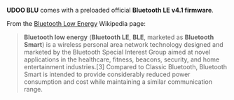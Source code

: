 **UDOO BLU** comes with a preloaded official **Bluetooth LE v4.1 firmware**.

From the [Bluetooth Low Energy](https://en.wikipedia.org/wiki/Bluetooth_low_energy) Wikipedia page:

> **Bluetooth low energy** (**Bluetooth LE**, **BLE**, marketed as **Bluetooth Smart**) is a wireless personal area network technology designed and marketed by the Bluetooth Special Interest Group aimed at novel applications in the healthcare, fitness, beacons, security, and home entertainment industries.[3] Compared to Classic Bluetooth, Bluetooth Smart is intended to provide considerably reduced power consumption and cost while maintaining a similar communication range.
